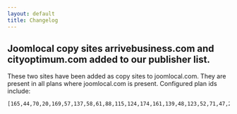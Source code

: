 ```yaml
---
layout: default
title: Changelog
---
```



## Joomlocal copy sites arrivebusiness.com and cityoptimum.com added to our publisher list.

These two sites have been added as copy sites to joomlocal.com. They are present in all plans where joomlocal.com is present. Configured plan ids include:

```
[165,44,70,20,169,57,137,58,61,88,115,124,174,161,139,48,123,52,71,47,23,59,55,133,146,22,78,138,86,176,143,182,130,171,76,69,90,43,151,153,155,156,164,125,173,175,179,201,189,180,183,184,185,186,190,191,194,200,199,198,196,195,202]
```